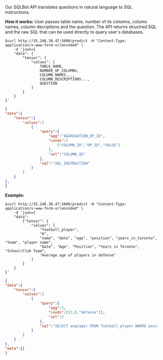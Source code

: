 Our SQLBot API translates questions in natural language to SQL instructions. 

**How it works:**
User passes table name, number of its columns, column names, column decriptions and the question. 
The API returns structred SQL and the raw SQL that can be used directly to query user's databases.

```console
$curl http://35.246.38.47:5000/predict -H "Content-Type: application/x-www-form-urlencoded" \
    -d 'json={ 
	"data": { 
		"tensor": {
			"values": [
				TABLE_NAME, 
				NUMBER_OF_COLUMNS, 
				COLUMN_NAMES..., 
				COLUMN_DESCRIPTIONS..., 
				QUESTION
			]
		}
	}
}'
```
```json
{
"data":{
	"tensor":{
		"values":[
			{
				"query":{
					"agg":"AGGREGATION_OP_ID",
					"conds":[
						["COLUMN_ID","OP_ID","VALUE"]
					],
					"sel":"COLUMN_ID"
				},
				"sql":"SQL_INSTRUCTION"
			}
		]
	}
},
}
```

**Example:**

```console
$curl http://35.246.38.47:5000/predict -H "Content-Type: application/x-www-form-urlencoded" \
    -d 'json={
	"data": 
		{"tensor": {
			"values": [
				"football_player", 
				"6", 
				"name", "date", "age", "position", "years_in_toronto", "team", "player name", 
				"Date", "Age", "Position", "Years in Toronto", "School/Club Team", 
				"Average age of players in defense"
			]
		}
	}
}'
```

```json
{
"data":{
	"tensor":{
		"values":[
			{
				"query":{
					"agg":5,
					"conds":[[3,0,"defense"]],
					"sel":2
				},
				"sql":"SELECT avg(age) FROM football_player WHERE position = defense"
			}
		]
	}
},
"meta":{}
}
```
